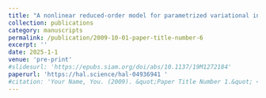 ```yaml
---
title: "A nonlinear reduced-order model for parametrized variational inequalities: application to crowd motion"
collection: publications
category: manuscripts
permalink: /publication/2009-10-01-paper-title-number-6
excerpt: ''
date: 2025-1-1
venue: 'pre-print'
#slidesurl: 'https://epubs.siam.org/doi/abs/10.1137/19M1272184'
paperurl: 'https://hal.science/hal-04936941 '
#citation: 'Your Name, You. (2009). &quot;Paper Title Number 1.&quot; <i>Journal 1</i>. 1(1).'
---
```


